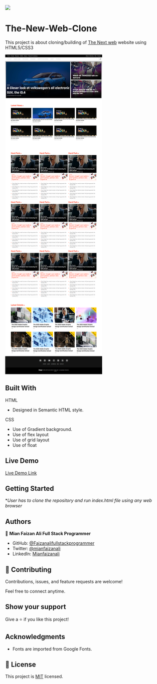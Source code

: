 ![](https://img.shields.io/badge/Microverse-blueviolet)

# The-New-Web-Clone

This project is about cloning/building of [The Next web](https://www.thenextweb.com/) website using HTML5/CSS3

![screenshot](./assets/img/TNWscreenshot.png)

## Built With

HTML

- Designed in Semantic HTML style.

CSS

- Use of Gradient background.
- Use of flex layout
- Use of grid layout
- Use of float

## Live Demo

[Live Demo Link](https://eager-morse-5c4e81.netlify.app/)

## Getting Started

\*_User has to clone the repository and run index.html file using any web browser_


## Authors

👤 **Mian Faizan Ali Full Stack Programmer**

- GitHub: [@Faizanalifullstackprogrammer](https://github.com/Faizanalifullstackprogrammer)
- Twitter: [@mianfaizanali](https://twitter.com/mianfaizanali)
- LinkedIn: [Mianfaizanali](https://pk.linkedin.com/in/mianfaizanali)


## 🤝 Contributing

Contributions, issues, and feature requests are welcome!

Feel free to connect anytime.

## Show your support

Give a ⭐️ if you like this project!

## Acknowledgments

- Fonts are imported from Google Fonts.

## 📝 License

This project is [MIT](https://github.com/Div685/The-New-Web-Clone/blob/featured-TNW/LICENSE) licensed.
